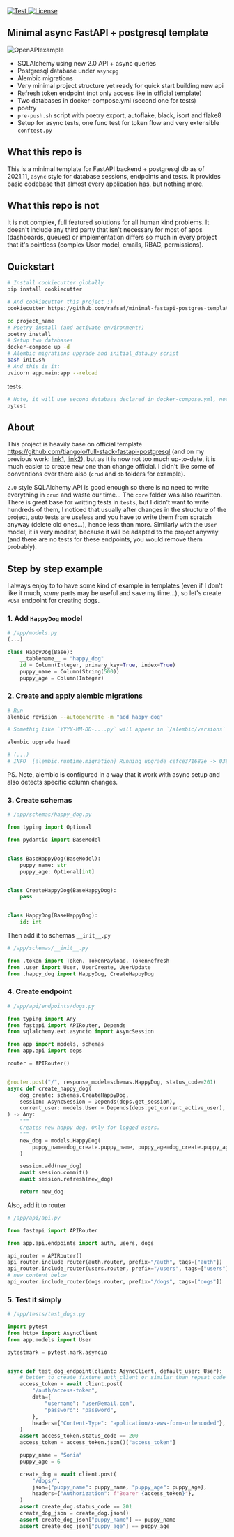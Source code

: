 <a href="https://github.com/rafsaf/minimal-fastapi-postgres-template/actions?query=workflow%3Atests" target="_blank">
    <img src="https://github.com/rafsaf/minimal-fastapi-postgres-template/workflows/tests/badge.svg" alt="Test">
</a>

<a href="https://github.com/rafsaf/respo/blob/main/LICENSE" target="_blank">
    <img src="https://img.shields.io/github/license/rafsaf/respo" alt="License">
</a>

## Minimal async FastAPI + postgresql template

![OpenAPIexample](./docs/OpenAPI_example.png)

- SQLAlchemy using new 2.0 API + async queries
- Postgresql database under `asyncpg`
- Alembic migrations
- Very minimal project structure yet ready for quick start building new api
- Refresh token endpoint (not only access like in official template)
- Two databases in docker-compose.yml (second one for tests)
- poetry
- `pre-push.sh` script with poetry export, autoflake, black, isort and flake8
- Setup for async tests, one func test for token flow and very extensible `conftest.py`

## What this repo is

This is a minimal template for FastAPI backend + postgresql db as of 2021.11, `async` style for database sessions, endpoints and tests. It provides basic codebase that almost every application has, but nothing more.

## What this repo is not

It is not complex, full featured solutions for all human kind problems. It doesn't include any third party that isn't necessary for most of apps (dashboards, queues) or implementation differs so much in every project that it's pointless (complex User model, emails, RBAC, permissions).

## Quickstart

```bash
# Install cookiecutter globally
pip install cookiecutter

# And cookiecutter this project :)
cookiecutter https://github.com/rafsaf/minimal-fastapi-postgres-template

cd project_name
# Poetry install (and activate environment!)
poetry install
# Setup two databases
docker-compose up -d
# Alembic migrations upgrade and initial_data.py script
bash init.sh
# And this is it:
uvicorn app.main:app --reload
```

tests:

```bash
# Note, it will use second database declared in docker-compose.yml, not default one
pytest

```

## About

This project is heavily base on official template https://github.com/tiangolo/full-stack-fastapi-postgresql (and on my previous work: [link1](https://github.com/rafsaf/fastapi-plan), [link2](https://github.com/rafsaf/docker-fastapi-projects)), but as it is now not too much up-to-date, it is much easier to create new one than change official. I didn't like some of conventions over there also (`crud` and `db` folders for example).

`2.0` style SQLAlchemy API is good enough so there is no need to write everything in `crud` and waste our time... The `core` folder was also rewritten. There is great base for writting tests in `tests`, but I didn't want to write hundreds of them, I noticed that usually after changes in the structure of the project, auto tests are useless and you have to write them from scratch anyway (delete old ones...), hence less than more. Similarly with the `User` model, it is very modest, because it will be adapted to the project anyway (and there are no tests for these endpoints, you would remove them probably).

## Step by step example

I always enjoy to to have some kind of example in templates (even if I don't like it much, _some_ parts may be useful and save my time...), so let's create `POST` endpoint for creating dogs.

### 1. Add `HappyDog` model

```python
# /app/models.py
(...)

class HappyDog(Base):
    __tablename__ = "happy_dog"
    id = Column(Integer, primary_key=True, index=True)
    puppy_name = Column(String(500))
    puppy_age = Column(Integer)
```

### 2. Create and apply alembic migrations

```bash
# Run
alembic revision --autogenerate -m "add_happy_dog"

# Somethig like `YYYY-MM-DD-....py` will appear in `/alembic/versions` folder

alembic upgrade head

# (...)
# INFO  [alembic.runtime.migration] Running upgrade cefce371682e -> 038f530b0e9b, add_happy_dog
```

PS. Note, alembic is configured in a way that it work with async setup and also detects specific column changes.

### 3. Create schemas

```python
# /app/schemas/happy_dog.py

from typing import Optional

from pydantic import BaseModel


class BaseHappyDog(BaseModel):
    puppy_name: str
    puppy_age: Optional[int]


class CreateHappyDog(BaseHappyDog):
    pass


class HappyDog(BaseHappyDog):
    id: int

```

Then add it to schemas `__init__.py`

```python
# /app/schemas/__init__.py

from .token import Token, TokenPayload, TokenRefresh
from .user import User, UserCreate, UserUpdate
from .happy_dog import HappyDog, CreateHappyDog
```

### 4. Create endpoint

```python
# /app/api/endpoints/dogs.py

from typing import Any
from fastapi import APIRouter, Depends
from sqlalchemy.ext.asyncio import AsyncSession

from app import models, schemas
from app.api import deps

router = APIRouter()


@router.post("/", response_model=schemas.HappyDog, status_code=201)
async def create_happy_dog(
    dog_create: schemas.CreateHappyDog,
    session: AsyncSession = Depends(deps.get_session),
    current_user: models.User = Depends(deps.get_current_active_user),
) -> Any:
    """
    Creates new happy dog. Only for logged users.
    """
    new_dog = models.HappyDog(
        puppy_name=dog_create.puppy_name, puppy_age=dog_create.puppy_age
    )

    session.add(new_dog)
    await session.commit()
    await session.refresh(new_dog)

    return new_dog

```

Also, add it to router

```python
# /app/api/api.py

from fastapi import APIRouter

from app.api.endpoints import auth, users, dogs

api_router = APIRouter()
api_router.include_router(auth.router, prefix="/auth", tags=["auth"])
api_router.include_router(users.router, prefix="/users", tags=["users"])
# new content below
api_router.include_router(dogs.router, prefix="/dogs", tags=["dogs"])

```

### 5. Test it simply

```python
# /app/tests/test_dogs.py

import pytest
from httpx import AsyncClient
from app.models import User

pytestmark = pytest.mark.asyncio


async def test_dog_endpoint(client: AsyncClient, default_user: User):
    # better to create fixture auth_client or similar than repeat code with access_token
    access_token = await client.post(
        "/auth/access-token",
        data={
            "username": "user@email.com",
            "password": "password",
        },
        headers={"Content-Type": "application/x-www-form-urlencoded"},
    )
    assert access_token.status_code == 200
    access_token = access_token.json()["access_token"]

    puppy_name = "Sonia"
    puppy_age = 6

    create_dog = await client.post(
        "/dogs/",
        json={"puppy_name": puppy_name, "puppy_age": puppy_age},
        headers={"Authorization": f"Bearer {access_token}"},
    )
    assert create_dog.status_code == 201
    create_dog_json = create_dog.json()
    assert create_dog_json["puppy_name"] == puppy_name
    assert create_dog_json["puppy_age"] == puppy_age

```
